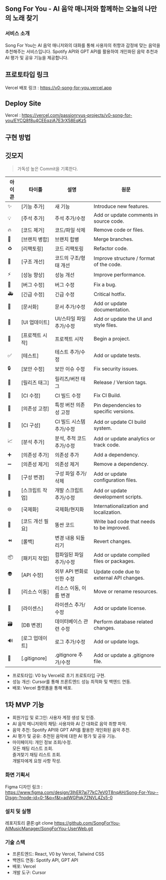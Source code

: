 ## Song For You - AI 음악 매니저와 함께하는 오늘의 나만의 노래 찾기  
### 서비스 소개    
Song For You는 AI 음악 매니저와의 대화를 통해 사용자의 취향과 감정에 맞는 음악을 추천해주는 서비스입니다. Spotify API와 GPT API를 활용하여 개인화된 음악 추천과 AI 평가 및 공유 기능을 제공합니다.   

## 프로토타입 링크
Vercel 배포 링크 : https://v0-song-for-you.vercel.app

## Deploy Site
Vercel : https://vercel.com/passionryus-projects/v0-song-for-you/EYCQ8f8u4CEEqziA7E3rX58EqKz5

## 구현 방법   

## 깃모지
> 가독성 높은 Commit을 기록한다.    

| 아이콘 | 타이틀 | 설명 | 원문 |
| --- | --- | --- | --- |
| ✨ | [기능 추가] | 새 기능 | Introduce new features. |
| 💡 | [주석 추가] | 주석 추가/수정 | Add or update comments in source code. |
| 🔥 | [코드 제거] | 코드/파일 삭제 | Remove code or files. |
| 🔀 | [브랜치 병합] | 브랜치 합병 | Merge branches. |
| ♻️ | [리팩토링] | 코드 리팩토링 | Refactor code. |
| 🎨 | [구조 개선] | 코드의 구조/형태 개선 | Improve structure / format of the code. |
| ⚡️ | [성능 향상] | 성능 개선 | Improve performance. |
| 🐛 | [버그 수정] | 버그 수정 | Fix a bug. |
| 🚑 | [긴급 수정] | 긴급 수정 | Critical hotfix. |
| 📝 | [문서화] | 문서 추가/수정 | Add or update documentation. |
| 💄 | [UI 업데이트] | UI/스타일 파일 추가/수정 | Add or update the UI and style files. |
| 🎉 | [프로젝트 시작] | 프로젝트 시작 | Begin a project. |
| ✅ | [테스트] | 테스트 추가/수정 | Add or update tests. |
| 🔒 | [보안 수정] | 보안 이슈 수정 | Fix security issues. |
| 🔖 | [릴리즈 태그] | 릴리즈/버전 태그 | Release / Version tags. |
| 💚 | [CI 수정] | CI 빌드 수정 | Fix CI Build. |
| 📌 | [의존성 고정] | 특정 버전 의존성 고정 | Pin dependencies to specific versions. |
| 👷 | [CI 구성] | CI 빌드 시스템 추가/수정 | Add or update CI build system. |
| 📈 | [분석 추가] | 분석, 추적 코드 추가/수정 | Add or update analytics or track code. |
| ➕ | [의존성 추가] | 의존성 추가 | Add a dependency. |
| ➖ | [의존성 제거] | 의존성 제거 | Remove a dependency. |
| 🔧 | [구성 변경] | 구성 파일 추가/삭제 | Add or update configuration files. |
| 🔨 | [스크립트 작업] | 개발 스크립트 추가/수정 | Add or update development scripts. |
| 🌐 | [국제화] | 국제화/현지화 | Internationalization and localization. |
| 💩 | [코드 개선 필요] | 똥싼 코드 | Write bad code that needs to be improved. |
| ⏪ | [롤백] | 변경 내용 되돌리기 | Revert changes. |
| 📦 | [패키지 작업] | 컴파일된 파일 추가/수정 | Add or update compiled files or packages. |
| 👽 | [API 수정] | 외부 API 변화로 인한 수정 | Update code due to external API changes. |
| 🚚 | [리소스 이동] | 리소스 이동, 이름 변경 | Move or rename resources. |
| 📄 | [라이센스] | 라이센스 추가/수정 | Add or update license. |
| 🗃 | [DB 변경] | 데이터베이스 관련 수정 | Perform database related changes. |
| 🔊 | [로그 업데이트] | 로그 추가/수정 | Add or update logs. |
| 🙈 | [.gitignore] | .gitignore 추가/수정 | Add or update a .gitignore file. |


* 프로토타입: V0 by Vercel로 초기 프로토타입 구현.
* 성능 개선: Cursor를 통해 프론트엔드 성능 최적화 및 백엔드 연동.
* 배포: Vercel 플랫폼을 통해 배포.

## 1차 MVP 기능

* 회원가입 및 로그인: 사용자 계정 생성 및 인증.
* AI 음악 메니저와의 채팅: 사용자와 AI 간 대화로 음악 취향 파악.
* 음악 추천: Spotify API와 GPT API를 활용한 개인화된 음악 추천.
* AI 평가 및 공유: 추천된 음악에 대한 AI 평가 및 공유 기능.
* 마이페이지:
개인 정보 조회/수정.  
모든 채팅 리스트 조회.  
즐겨찾기 채팅 리스트 조회.  
개발자에게 요청 사항 작성.  

### 화면 기획서
Figma 디자인 링크 : https://www.figma.com/design/3lhER7aj77kC7eV0T8nqAH/Song-For-You--Disgn-?node-id=0-1&p=f&t=adWGPqk7ZNVL4Zs5-0

### 설치 및 실행
레포지토리 클론:git clone https://github.com/SongForYou-AIMusicManager/SongForYou-UserWeb.git

### 기술 스택
* 프론트엔드: React, V0 by Vercel, Tailwind CSS
* 백엔드 연동: Spotify API, GPT API
* 배포: Vercel
* 개발 도구: Cursor
